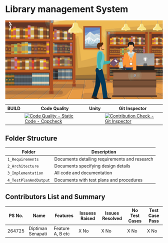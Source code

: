 # Library management System
![Library](https://github.com/Diptiman1999/LTTS_MiniProject_C/blob/master/1_Requirements/library.jpg)


|BUILD | Code Quality | Unity | Git Inspector |
|------|--------------|-------|---------------|
|      |[![Code Quality - Static Code - Cppcheck](https://github.com/Diptiman1999/LTTS_MiniProject_C/actions/workflows/cppcheck.yml/badge.svg)](https://github.com/Diptiman1999/LTTS_MiniProject_C/actions/workflows/cppcheck.yml)| |[![Contribution Check - Git Inspector](https://github.com/Diptiman1999/LTTS_MiniProject_C/actions/workflows/git_inspector.yml/badge.svg)](https://github.com/Diptiman1999/LTTS_MiniProject_C/actions/workflows/git_inspector.yml)|



## Folder Structure
Folder             | Description
-------------------| -----------------------------------------
`1_Requirements`   | Documents detailing requirements and research
`2_Architecture`         | Documents specifying design details
`3_Implementation` | All code and documentation
`4_TestPlanAndOutput`      | Documents with test plans and procedures

## Contributors List and Summary

PS No. |  Name   |    Features    | Issuess Raised |Issues Resolved|No Test Cases|Test Case Pass
-------|---------|----------------|----------------|---------------|-------------|--------------
264725 | Diptiman Senapati  | Feature A, B etc    | X No     | X No   |X No   |X No     
